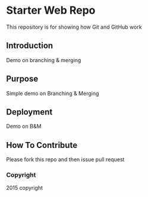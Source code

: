 # Starter Web Repo

This repository is for showing how Git and GitHub work

## Introduction
Demo on branching & merging


## Purpose
Simple demo on Branching & Merging

## Deployment
Demo on B&M

## How To Contribute
Please fork this repo and then issue pull request

### Copyright
2015 copyright
